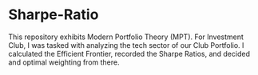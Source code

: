 # Sharpe-Ratio
This repository exhibits Modern Portfolio Theory (MPT). For Investment Club, I was tasked with analyzing the tech sector of our Club Portfolio. I calculated the Efficient Frontier, recorded the Sharpe Ratios, and decided and optimal weighting from there.

